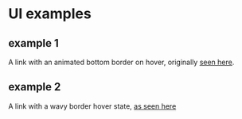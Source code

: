 # UI examples

## example 1

A link with an animated bottom border on hover, originally [seen here](https://www.filamentgroup.com/lab/).

## example 2

A link with a wavy border hover state, [as seen here](https://sarajoy.dev/)
